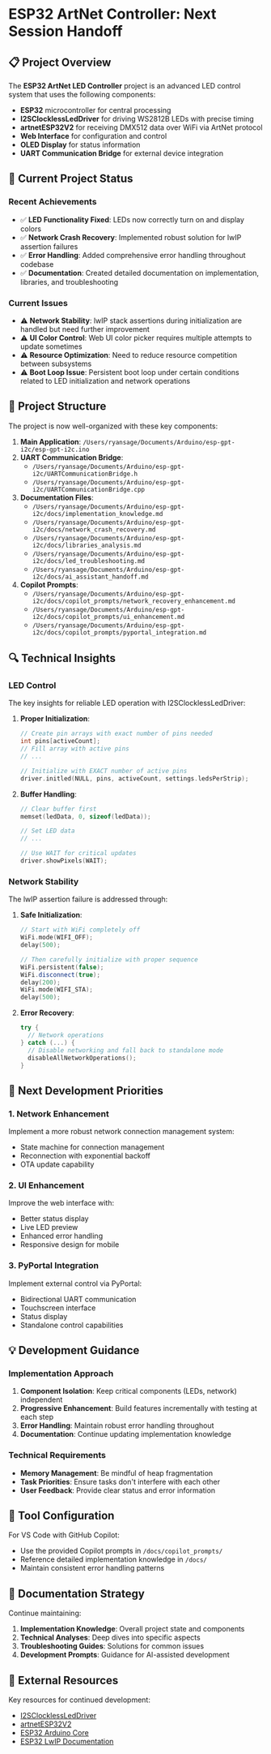 # ESP32 ArtNet Controller: Next Session Handoff

## 📋 Project Overview

The **ESP32 ArtNet LED Controller** project is an advanced LED control system that uses the following components:

- **ESP32** microcontroller for central processing
- **I2SClocklessLedDriver** for driving WS2812B LEDs with precise timing
- **artnetESP32V2** for receiving DMX512 data over WiFi via ArtNet protocol
- **Web Interface** for configuration and control
- **OLED Display** for status information
- **UART Communication Bridge** for external device integration

## 🚀 Current Project Status

### Recent Achievements
- ✅ **LED Functionality Fixed**: LEDs now correctly turn on and display colors
- ✅ **Network Crash Recovery**: Implemented robust solution for lwIP assertion failures
- ✅ **Error Handling**: Added comprehensive error handling throughout codebase
- ✅ **Documentation**: Created detailed documentation on implementation, libraries, and troubleshooting

### Current Issues
- ⚠️ **Network Stability**: lwIP stack assertions during initialization are handled but need further improvement
- ⚠️ **UI Color Control**: Web UI color picker requires multiple attempts to update sometimes
- ⚠️ **Resource Optimization**: Need to reduce resource competition between subsystems
- ⚠️ **Boot Loop Issue**: Persistent boot loop under certain conditions related to LED initialization and network operations

## 🧩 Project Structure

The project is now well-organized with these key components:

1. **Main Application**: `/Users/ryansage/Documents/Arduino/esp-gpt-i2c/esp-gpt-i2c.ino`
2. **UART Communication Bridge**: 
   - `/Users/ryansage/Documents/Arduino/esp-gpt-i2c/UARTCommunicationBridge.h`
   - `/Users/ryansage/Documents/Arduino/esp-gpt-i2c/UARTCommunicationBridge.cpp`
3. **Documentation Files**:
   - `/Users/ryansage/Documents/Arduino/esp-gpt-i2c/docs/implementation_knowledge.md`
   - `/Users/ryansage/Documents/Arduino/esp-gpt-i2c/docs/network_crash_recovery.md`
   - `/Users/ryansage/Documents/Arduino/esp-gpt-i2c/docs/libraries_analysis.md`
   - `/Users/ryansage/Documents/Arduino/esp-gpt-i2c/docs/led_troubleshooting.md`
   - `/Users/ryansage/Documents/Arduino/esp-gpt-i2c/docs/ai_assistant_handoff.md`
4. **Copilot Prompts**:
   - `/Users/ryansage/Documents/Arduino/esp-gpt-i2c/docs/copilot_prompts/network_recovery_enhancement.md`
   - `/Users/ryansage/Documents/Arduino/esp-gpt-i2c/docs/copilot_prompts/ui_enhancement.md`
   - `/Users/ryansage/Documents/Arduino/esp-gpt-i2c/docs/copilot_prompts/pyportal_integration.md`

## 🔍 Technical Insights

### LED Control
The key insights for reliable LED operation with I2SClocklessLedDriver:

1. **Proper Initialization**:
   ```cpp
   // Create pin arrays with exact number of pins needed
   int pins[activeCount];
   // Fill array with active pins
   // ...
   
   // Initialize with EXACT number of active pins
   driver.initled(NULL, pins, activeCount, settings.ledsPerStrip);
   ```

2. **Buffer Handling**:
   ```cpp
   // Clear buffer first
   memset(ledData, 0, sizeof(ledData));
   
   // Set LED data
   // ...
   
   // Use WAIT for critical updates
   driver.showPixels(WAIT);
   ```

### Network Stability
The lwIP assertion failure is addressed through:

1. **Safe Initialization**:
   ```cpp
   // Start with WiFi completely off
   WiFi.mode(WIFI_OFF);
   delay(500);
   
   // Then carefully initialize with proper sequence
   WiFi.persistent(false);
   WiFi.disconnect(true);
   delay(200);
   WiFi.mode(WIFI_STA);
   delay(500);
   ```

2. **Error Recovery**:
   ```cpp
   try {
     // Network operations
   } catch (...) {
     // Disable networking and fall back to standalone mode
     disableAllNetworkOperations();
   }
   ```

## 🎯 Next Development Priorities

### 1. Network Enhancement
Implement a more robust network connection management system:
- State machine for connection management
- Reconnection with exponential backoff
- OTA update capability

### 2. UI Enhancement
Improve the web interface with:
- Better status display
- Live LED preview
- Enhanced error handling
- Responsive design for mobile

### 3. PyPortal Integration
Implement external control via PyPortal:
- Bidirectional UART communication
- Touchscreen interface
- Status display
- Standalone control capabilities

## 💡 Development Guidance

### Implementation Approach
1. **Component Isolation**: Keep critical components (LEDs, network) independent
2. **Progressive Enhancement**: Build features incrementally with testing at each step
3. **Error Handling**: Maintain robust error handling throughout
4. **Documentation**: Continue updating implementation knowledge

### Technical Requirements
- **Memory Management**: Be mindful of heap fragmentation
- **Task Priorities**: Ensure tasks don't interfere with each other
- **User Feedback**: Provide clear status and error information

## 🔧 Tool Configuration

For VS Code with GitHub Copilot:
- Use the provided Copilot prompts in `/docs/copilot_prompts/`
- Reference detailed implementation knowledge in `/docs/`
- Maintain consistent error handling patterns

## 📝 Documentation Strategy

Continue maintaining:
1. **Implementation Knowledge**: Overall project state and components
2. **Technical Analyses**: Deep dives into specific aspects
3. **Troubleshooting Guides**: Solutions for common issues
4. **Development Prompts**: Guidance for AI-assisted development

## 🔗 External Resources

Key resources for continued development:
- [I2SClocklessLedDriver](https://github.com/hpwit/I2SClocklessLedDriver)
- [artnetESP32V2](https://github.com/hpwit/artnetESP32V2)
- [ESP32 Arduino Core](https://github.com/espressif/arduino-esp32)
- [ESP32 LwIP Documentation](https://docs.espressif.com/projects/esp-idf/en/latest/esp32/api-guides/lwip.html)
